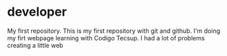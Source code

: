 # developer
My first repository.
This is my first repository with git and github.
I'm doing my firt webpage learning with Codigo Tecsup.
I had a lot of problems creating a little web

